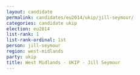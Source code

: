 ```yaml
---
layout: candidate
permalink: candidates/eu2014/ukip/jill-seymour/
categories: candidate ukip
election: eu2014
list-rank: 1
list-rank-ordinal: 1st
person: jill-seymour
region: west-midlands
party: ukip
title: West Midlands - UKIP - Jill Seymour
---
```

